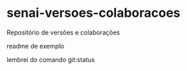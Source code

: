 # senai-versoes-colaboracoes

Repositório de versões e colaborações

readme de exemplo

lembrei do comando git:status
